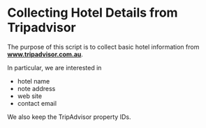 # Collecting Hotel Details from Tripadvisor
The purpose of this script is to collect basic hotel information from **www.tripadvisor.com.au**. 

In particular, we are interested in
 
- hotel name
- note address
- web site
- contact email

We also keep the TripAdvisor property IDs. 